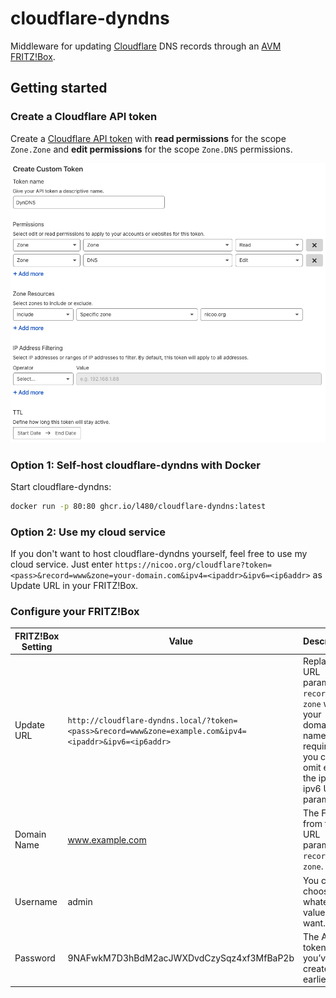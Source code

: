 # cloudflare-dyndns

Middleware for updating [Cloudflare](https://www.cloudflare.com/) DNS records through an [AVM FRITZ!Box](https://en.avm.de/products/fritzbox/).

## Getting started

### Create a Cloudflare API token

Create a [Cloudflare API token](https://dash.cloudflare.com/profile/api-tokens) with **read permissions** for the scope `Zone.Zone` and **edit permissions** for the scope `Zone.DNS` permissions.

![Create a Cloudflare custom token](./images/create-cloudflare-token.png "Create a Cloudflare custom token")

### Option 1: Self-host cloudflare-dyndns with Docker

Start cloudflare-dyndns:

```bash
docker run -p 80:80 ghcr.io/l480/cloudflare-dyndns:latest
```

### Option 2: Use my cloud service

If you don't want to host cloudflare-dyndns yourself, feel free to use my cloud service. Just enter `https://nicoo.org/cloudflare?token=<pass>&record=www&zone=your-domain.com&ipv4=<ipaddr>&ipv6=<ip6addr>` as Update URL in your FRITZ!Box.

### Configure your FRITZ!Box

| FRITZ!Box Setting | Value                                                                                                   | Description                                                                                                                          |
| ----------------- | ------------------------------------------------------------------------------------------------------- | ------------------------------------------------------------------------------------------------------------------------------------ |
| Update URL        | `http://cloudflare-dyndns.local/?token=<pass>&record=www&zone=example.com&ipv4=<ipaddr>&ipv6=<ip6addr>` | Replace the URL parameter `record` and `zone` with your domain name. If required you can omit either the ipv4 or ipv6 URL parameter. |
| Domain Name       | www.example.com                                                                                         | The FQDN from the URL parameter `record` and `zone`.                                                                                 |
| Username          | admin                                                                                                   | You can choose whatever value you want.                                                                                              |
| Password          | 9NAFwkM7D3hBdM2acJWXDvdCzySqz4xf3MfBaP2b                                                                | The API token you’ve created earlier.                                                                                                |
